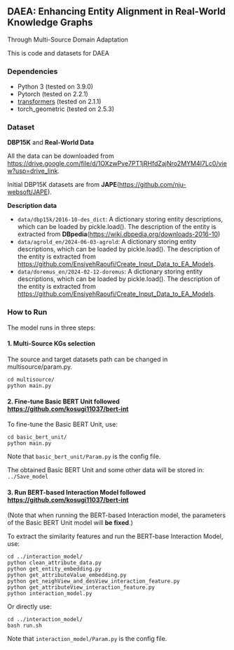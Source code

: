 ## DAEA: Enhancing Entity Alignment in Real-World Knowledge Graphs
Through Multi-Source Domain Adaptation

This is code and datasets for DAEA

### Dependencies

- Python 3 (tested on 3.9.0)
- Pytorch (tested on 2.2.1)
- [transformers](https://github.com/huggingface/transformers) (tested on 2.1.1)
- torch_geometric (tested on 2.5.3)

### Dataset

**DBP15K** and **Real-World Data**

All the data can be downloaded from https://drive.google.com/file/d/1OXzwPve7PT1jRHfdZajNro2MYM4I7Lc0/view?usp=drive_link.

Initial DBP15K datasets are from **JAPE**(<https://github.com/nju-websoft/JAPE>). 

**Description data**

- `data/dbp15k/2016-10-des_dict`: A dictionary storing entity descriptions, which can be loaded by pickle.load(). The description of the entity is extracted from **DBpedia**(<https://wiki.dbpedia.org/downloads-2016-10>)
- `data/agrold_en/2024-06-03-agrold`: A dictionary storing entity descriptions, which can be loaded by pickle.load(). The description of the entity is extracted from https://github.com/EnsiyehRaoufi/Create_Input_Data_to_EA_Models.
- `data/doremus_en/2024-02-12-doremus`: A dictionary storing entity descriptions, which can be loaded by pickle.load(). The description of the entity is extracted from https://github.com/EnsiyehRaoufi/Create_Input_Data_to_EA_Models.



### How to Run

The model runs in three steps: 

#### 1. Multi-Source KGs selection

The source and target datasets path can be changed in multisource/param.py.

``` shell
cd multisource/
python main.py
```

#### 2. Fine-tune Basic BERT Unit followed  https://github.com/kosugi11037/bert-int

To fine-tune the Basic BERT Unit, use: 

```shell
cd basic_bert_unit/
python main.py
```

Note that `basic_bert_unit/Param.py` is the config file.

The obtained Basic BERT Unit and some other data will be stored in:  `../Save_model`

#### 3. Run BERT-based Interaction Model followed https://github.com/kosugi11037/bert-int

(Note that when running the BERT-based Interaction model, the parameters of the Basic BERT Unit model will **be fixed**.)

To extract the similarity features and run the BERT-base Interaction Model, use:

```shell
cd ../interaction_model/
python clean_attribute_data.py
python get_entity_embedding.py
python get_attributeValue_embedding.py
python get_neighView_and_desView_interaction_feature.py
python get_attributeView_interaction_feature.py
python interaction_model.py
```

Or directly use:

```shell
cd ../interaction_model/
bash run.sh
```

Note that `interaction_model/Param.py` is the config file.

